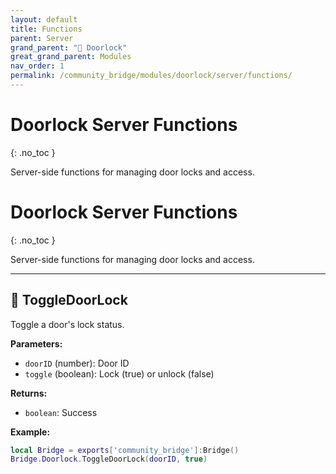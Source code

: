 ```yaml
---
layout: default
title: Functions
parent: Server
grand_parent: "🚪 Doorlock"
great_grand_parent: Modules
nav_order: 1
permalink: /community_bridge/modules/doorlock/server/functions/
---
```


# Doorlock Server Functions
{: .no_toc }

Server-side functions for managing door locks and access.

# Doorlock Server Functions
{: .no_toc }

Server-side functions for managing door locks and access.

---

## 🔹 ToggleDoorLock

Toggle a door's lock status.

**Parameters:**
- `doorID` (number): Door ID
- `toggle` (boolean): Lock (true) or unlock (false)

**Returns:**
- `boolean`: Success

**Example:**
```lua
local Bridge = exports['community_bridge']:Bridge()
Bridge.Doorlock.ToggleDoorLock(doorID, true)
```